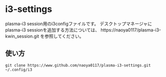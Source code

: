# i3-settings
plasma-i3 session用のi3configファイルです。
デスクトップマネージャにplasma-i3 sessionを追加する方法については、
https://naoya0117/plasma-i3-kwin_session.git を参照してください。

## 使い方

```
git clone https://www.github.com/naoya0117/plasma-i3-settings.git ~/.config/i3
```
